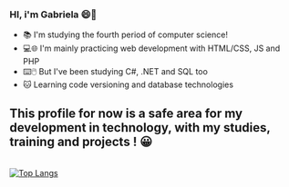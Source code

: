 ### HI, i'm Gabriela 😄👋

- 📚 I'm studying the fourth period of computer science!
- 💻🌐 I'm mainly practicing web development with HTML/CSS, JS and PHP
- ⌨️🖱️ But I've been studying C#, .NET and SQL too
- 🐱 Learning code versioning and database technologies

 <h2>This profile for now is a safe area for my development in technology, with my studies, training and projects ! 😀</h2>


<br>[![Top Langs](https://github-readme-stats.vercel.app/api/top-langs/?username=GabiRodrigues04)](https://github.com/GabiRodrigues04/github-readme-stats)

<!--

**GabiRodrigues04/GabiRodrigues04** is a ✨ _special_ ✨ repository because its `README.md` (this file) appears on your GitHub profile.

Here are some ideas to get you started:

- 🔭 I’m currently working on ...
- 🌱 I’m currently learning ...
- 👯 I’m looking to collaborate on ...
- 🤔 I’m looking for help with ...
- 💬 Ask me about ...
- 📫 How to reach me: ...
- 😄 Pronouns: ...
- ⚡ Fun fact: ...




